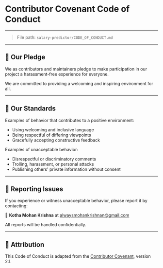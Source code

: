 # Contributor Covenant Code of Conduct
---

> File path: `salary-predictor/CODE_OF_CONDUCT.md`

---


## 💬 Our Pledge

We as contributors and maintainers pledge to make participation in our project a harassment-free experience for everyone.

We are committed to providing a welcoming and inspiring environment for all.

---

## 🤝 Our Standards

Examples of behavior that contributes to a positive environment:

- Using welcoming and inclusive language
- Being respectful of differing viewpoints
- Gracefully accepting constructive feedback

Examples of unacceptable behavior:

- Disrespectful or discriminatory comments
- Trolling, harassment, or personal attacks
- Publishing others' private information without consent

---

## 🙋 Reporting Issues

If you experience or witness unacceptable behavior, please report it by contacting:

📧 **Kotha Mohan Krishna** at alwaysmohankrishnan@gmail.com 

All reports will be handled confidentially.

---

## 📌 Attribution

This Code of Conduct is adapted from the [Contributor Covenant](https://www.contributor-covenant.org/), version 2.1.
